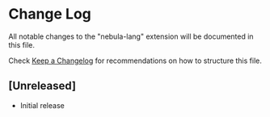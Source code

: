 # Change Log

All notable changes to the "nebula-lang" extension will be documented in this file.

Check [Keep a Changelog](http://keepachangelog.com/) for recommendations on how to structure this file.

## [Unreleased]

- Initial release